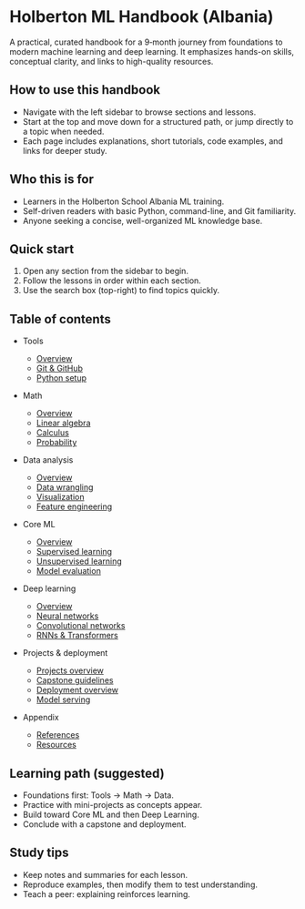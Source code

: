 # Holberton ML Handbook (Albania)

A practical, curated handbook for a 9‑month journey from foundations to modern machine learning and deep learning. It emphasizes hands-on skills, conceptual clarity, and links to high-quality resources.

## How to use this handbook

- Navigate with the left sidebar to browse sections and lessons.  
- Start at the top and move down for a structured path, or jump directly to a topic when needed.  
- Each page includes explanations, short tutorials, code examples, and links for deeper study.  

## Who this is for

- Learners in the Holberton School Albania ML training.  
- Self-driven readers with basic Python, command-line, and Git familiarity.  
- Anyone seeking a concise, well-organized ML knowledge base.

## Quick start

1. Open any section from the sidebar to begin.  
2. Follow the lessons in order within each section.  
3. Use the search box (top-right) to find topics quickly.  

## Table of contents

- Tools  
  - [Overview](01-tools/index.md)  
  - [Git & GitHub](01-tools/git-and-github.md)  
  - [Python setup](01-tools/python-setup.md)  

- Math  
  - [Overview](02-math/index.md)  
  - [Linear algebra](02-math/linear-algebra.md)  
  - [Calculus](02-math/calculus.md)  
  - [Probability](02-math/probability.md)  

- Data analysis  
  - [Overview](03-data/index.md)  
  - [Data wrangling](03-data/data-wrangling.md)  
  - [Visualization](03-data/visualization.md)  
  - [Feature engineering](03-data/feature-engineering.md)  

- Core ML  
  - [Overview](04-ml/index.md)  
  - [Supervised learning](04-ml/supervised-learning.md)  
  - [Unsupervised learning](04-ml/unsupervised-learning.md)  
  - [Model evaluation](04-ml/model-evaluation.md)  

- Deep learning  
  - [Overview](05-deep-learning/index.md)  
  - [Neural networks](05-deep-learning/neural-networks.md)  
  - [Convolutional networks](05-deep-learning/cnn.md)  
  - [RNNs & Transformers](05-deep-learning/rnn-transformers.md)  

- Projects & deployment  
  - [Projects overview](06-projects/index.md)  
  - [Capstone guidelines](06-projects/capstone-guidelines.md)  
  - [Deployment overview](07-deployment/index.md)  
  - [Model serving](07-deployment/model-serving.md)  

- Appendix  
  - [References](99-appendix/references.md)  
  - [Resources](99-appendix/resources.md)  

## Learning path (suggested)

- Foundations first: Tools → Math → Data.  
- Practice with mini-projects as concepts appear.  
- Build toward Core ML and then Deep Learning.  
- Conclude with a capstone and deployment.

## Study tips

- Keep notes and summaries for each lesson.  
- Reproduce examples, then modify them to test understanding.  
- Teach a peer: explaining reinforces learning.


